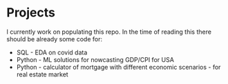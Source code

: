 # Projects

I currently work on populating this repo. 
In the time of reading this there should be already some code for:
-  SQL - EDA on covid data
-  Python - ML solutions for nowcasting GDP/CPI for USA
-  Python - calculator of mortgage with different economic scenarios - for real estate market
